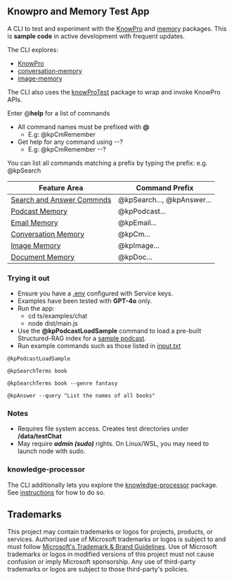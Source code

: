 ## Knowpro and Memory Test App

A CLI to test and experiment with the [KnowPro](../../packages/knowPro/README.md) and [memory](../../packages/memory/README.md) packages. This is **sample code** in active development with frequent updates.

The CLI explores:

- [KnowPro](../../packages/knowPro/README.md)
- [conversation-memory](../../packages/memory/conversation/README.md)
- [image-memory](../../packages/memory/image/README.md)

The CLI also uses the [knowProTest](../../packages/knowProTest/README.md) package to wrap and invoke KnowPro APIs.

Enter @**help** for a list of commands

- All command names must be prefixed with **@**
  - E.g: @kpCmRemember
- Get help for any command using --?
  - E.g: @kpCmRemember --?

You can list all commands matching a prefix by typing the prefix: e.g. @kpSearch

| Feature Area                                               | Command Prefix             |
| ---------------------------------------------------------- | -------------------------- |
| [Search and Answer Commnds](./src/memory/knowproMemory.ts) | @kpSearch..., @kpAnswer... |
| [Podcast Memory](./src/memory/knowproPodcast.ts)           | @kpPodcast...              |
| [Email Memory](./src/memory/knowproEmail.ts)               | @kpEmail...                |
| [Conversation Memory](./src/memory/knowproConversation.ts) | @kpCm...                   |
| [Image Memory](./src/memory/knowproImage.ts)               | @kpImage...                |
| [Document Memory](./src/memory/knowproDoc.ts)              | @kpDoc...                  |

### Trying it out

- Ensure you have a [.env](../../README.md#service-keys) configured with Service keys.
- Examples have been tested with **GPT-4o** only.
- Run the app:
  - cd ts/examples/chat
  - node dist/main.js
- Use the **@kpPodcastLoadSample** command to load a pre-built Structured-RAG index for a [sample podcast](../../packages/knowPro/test/data/Episode_53_AdrianTchaikovsky.txt).
- Run example commands such as those listed in [input.txt](./src/memory/input.txt)

```
@kpPodcastLoadSample

@kpSearchTerms book

@kpSearchTerms book --genre fantasy

@kpAnswer --query "List the names of all books"
```

### Notes

- Requires file system access. Creates test directories under **/data/testChat**
- May require **_admin (sudo)_** rights. On Linux/WSL, you may need to launch node with sudo.

### knowledge-processor

The CLI additionally lets you explore the [knowledge-processor](../../packages/knowledgeProcessor/README.md) package. See [instructions](./src/knowledgeProc/README.md) for how to do so.

## Trademarks

This project may contain trademarks or logos for projects, products, or services. Authorized use of Microsoft
trademarks or logos is subject to and must follow
[Microsoft's Trademark & Brand Guidelines](https://www.microsoft.com/en-us/legal/intellectualproperty/trademarks/usage/general).
Use of Microsoft trademarks or logos in modified versions of this project must not cause confusion or imply Microsoft sponsorship.
Any use of third-party trademarks or logos are subject to those third-party's policies.
